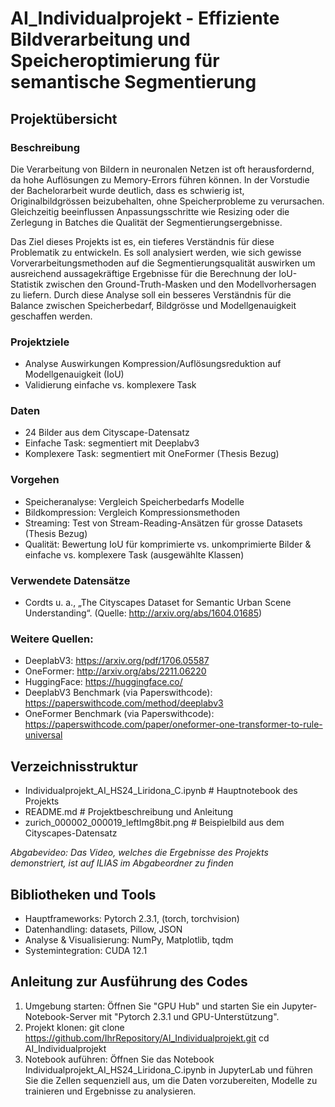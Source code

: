 # AI_Individualprojekt - Effiziente Bildverarbeitung und Speicheroptimierung für semantische Segmentierung

## Projektübersicht
### Beschreibung 
Die Verarbeitung von Bildern in neuronalen Netzen ist oft herausfordernd, da hohe Auflösungen zu Memory-Errors führen können. In der Vorstudie der Bachelorarbeit wurde deutlich, dass es schwierig ist, Originalbildgrössen beizubehalten, ohne Speicherprobleme zu verursachen. Gleichzeitig beeinflussen Anpassungsschritte wie Resizing oder die Zerlegung in Batches die Qualität der Segmentierungsergebnisse.

Das Ziel dieses Projekts ist es, ein tieferes Verständnis für diese Problematik zu entwickeln. Es soll analysiert werden, wie sich gewisse Vorverarbeitungsmethoden auf die Segmentierungsqualität auswirken um ausreichend aussagekräftige Ergebnisse für die Berechnung der IoU-Statistik zwischen den Ground-Truth-Masken und den Modellvorhersagen zu liefern. Durch diese Analyse soll ein besseres Verständnis für die Balance zwischen Speicherbedarf, Bildgrösse und Modellgenauigkeit geschaffen werden.

### Projektziele
- Analyse Auswirkungen Kompression/Auflösungsreduktion auf Modellgenauigkeit (IoU)
- Validierung einfache vs. komplexere Task
 
### Daten
- 24 Bilder aus dem Cityscape-Datensatz
- Einfache Task: segmentiert mit Deeplabv3
- Komplexere Task: segmentiert mit OneFormer (Thesis Bezug)

### Vorgehen
- Speicheranalyse: Vergleich Speicherbedarfs Modelle
- Bildkompression: Vergleich Kompressionsmethoden
- Streaming: Test von Stream-Reading-Ansätzen für grosse Datasets (Thesis Bezug)
- Qualität: Bewertung IoU für komprimierte vs. unkomprimierte Bilder & einfache vs. komplexere Task (ausgewählte Klassen)

### Verwendete Datensätze
- Cordts u. a., „The Cityscapes Dataset for Semantic Urban Scene Understanding“. (Quelle: http://arxiv.org/abs/1604.01685)
  
### Weitere Quellen:
- DeeplabV3: https://arxiv.org/pdf/1706.05587
- OneFormer: http://arxiv.org/abs/2211.06220
- HuggingFace: https://huggingface.co/
- DeeplabV3 Benchmark (via Paperswithcode): https://paperswithcode.com/method/deeplabv3
- OneFormer Benchmark (via Paperswithcode): https://paperswithcode.com/paper/oneformer-one-transformer-to-rule-universal

## Verzeichnisstruktur
- Individualprojekt_AI_HS24_Liridona_C.ipynb  # Hauptnotebook des Projekts
- README.md                                   # Projektbeschreibung und Anleitung
- zurich_000002_000019_leftImg8bit.png        # Beispielbild aus dem Cityscapes-Datensatz
  
*Abgabevideo: Das Video, welches die Ergebnisse des Projekts demonstriert, ist auf ILIAS im Abgabeordner zu finden*

## Bibliotheken und Tools
- Hauptframeworks: Pytorch 2.3.1, (torch, torchvision)
- Datenhandling: datasets, Pillow, JSON
- Analyse & Visualisierung: NumPy, Matplotlib, tqdm
- Systemintegration: CUDA 12.1

## Anleitung zur Ausführung des Codes
1. Umgebung starten: Öffnen Sie "GPU Hub" und starten Sie ein Jupyter-Notebook-Server mit "Pytorch 2.3.1 und GPU-Unterstützung".
2. Projekt klonen:
   git clone https://github.com/IhrRepository/AI_Individualprojekt.git
   cd AI_Individualprojekt
3. Notebook auführen: Öffnen Sie das Notebook Individualprojekt_AI_HS24_Liridona_C.ipynb in JupyterLab und führen Sie die Zellen sequenziell aus, um die Daten vorzubereiten, Modelle zu trainieren und Ergebnisse zu analysieren.
